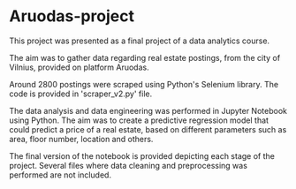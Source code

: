 # Aruodas-project

This project was presented as a final project of a data analytics course. 

The aim was to gather data regarding real estate postings, from the city of Vilnius, provided on platform Aruodas.

Around 2800 postings were scraped using Python's Selenium library. The code is provided in 'scraper_v2.py' file.

The data analysis and data engineering was performed in Jupyter Notebook using Python. The aim was to create a predictive regression model that could predict a price of a real estate, based on different parameters such as area, floor number, location and others. 

The final version of the notebook is provided depicting each stage of the project. Several files where data cleaning and preprocessing was performed are not included.
